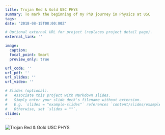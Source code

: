 ```yaml
---
title: Trojan Red & Gold USC PHYS
summary: To mark the beginning of my PhD journey in Physics at USC
tags:
date: '2018-08-15T00:00:00Z'

# Optional external URL for project (replaces project detail page).
external_link: ''

image:
  caption:
  focal_point: Smart
  preview_only: true

url_code: ''
url_pdf: ''
url_slides: ''
url_video: ''

# Slides (optional).
#   Associate this project with Markdown slides.
#   Simply enter your slide deck's filename without extension.
#   E.g. `slides = "example-slides"` references `content/slides/example-slides.md`.
#   Otherwise, set `slides = ""`.
slides:
---
```

<img src="featured_gif.gif" alt="Trojan Red & Gold USC PHYS"/>
